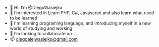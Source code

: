 - 👋 Hi, I’m @DiegoWasiejko
- 👀 I’m interested in Learn PHP, C#, Javascript and also learn what used to be learned
- 🌱 I'm learning programing language, and introducing myself in a new world of studying and working
- 💞️ I’m looking to collaborate on ...
- 📫 diegoalejwasiejko@gmail.com 

<!---
DiegoWasiejko/DiegoWasiejko is a ✨ special ✨ repository because its `README.md` (this file) appears on your GitHub profile.
You can click the Preview link to take a look at your changes.
--->
